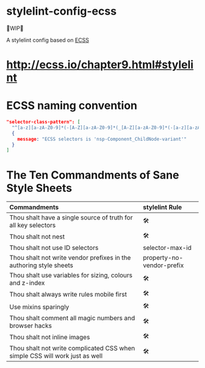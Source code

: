 # stylelint-config-ecss

🚧WIP🚧

A stylelint config based on [ECSS](http://ecss.io/)

# http://ecss.io/chapter9.html#stylelint

# ECSS naming convention

```json
"selector-class-pattern": [
  "^[a-z][a-zA-Z0-9]*(-[A-Z][a-zA-Z0-9]*(_[A-Z][a-zA-Z0-9]*(-[a-z][a-zA-Z0-9]*))?)?",
  {
    message: "ECSS selectors is 'nsp-Component_ChildNode-variant'"
  }
]
```

# The Ten Commandments of Sane Style Sheets

| Commandments                                                                | stylelint Rule            |
| :-------------------------------------------------------------------------- | :------------------------ |
| Thou shalt have a single source of truth for all key selectors              | 🛠                         |
| Thou shalt not nest                                                         | 🛠                         |
| Thou shalt not use ID selectors                                             | selector-max-id           |
| Thou shalt not write vendor prefixes in the authoring style sheets          | property-no-vendor-prefix |
| Thou shalt use variables for sizing, colours and z-index                    | 🛠                         |
| Thou shalt always write rules mobile first                                  | 🛠                         |
| Use mixins sparingly                                                        | 🛠                         |
| Thou shalt comment all magic numbers and browser hacks                      | 🛠                         |
| Thou shalt not inline images                                                | 🛠                         |
| Thou shalt not write complicated CSS when simple CSS will work just as well | 🛠                         |
